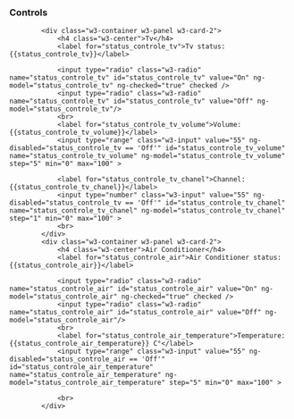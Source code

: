 <h3 class="w3-center">Controls</h3>
            
            <div class="w3-container w3-panel w3-card-2">
                <h4 class="w3-center">Tv</h4>
                <label for="status_controle_tv">Tv status: {{status_controle_tv}}</label>
                
                <input type="radio" class="w3-radio" name="status_controle_tv" id="status_controle_tv" value="On" ng-model="status_controle_tv" ng-checked="true" checked />
                <input type="radio" class="w3-radio" name="status_controle_tv" id="status_controle_tv" value="Off" ng-model="status_controle_tv"/>
                <br>
                <label for="status_controle_tv_volume">Volume: {{status_controle_tv_volume}}</label>
                <input type="range" class="w3-input" value="55" ng-disabled="status_controle_tv == 'Off'" id="status_controle_tv_volume" name="status_controle_tv_volume" ng-model="status_controle_tv_volume" step="5" min="0" max="100" >
                
                <label for="status_controle_tv_chanel">Channel: {{status_controle_tv_chanel}}</label>
                <input type="number" class="w3-input" value="55" ng-disabled="status_controle_tv == 'Off'" id="status_controle_tv_chanel" name="status_controle_tv_chanel" ng-model="status_controle_tv_chanel" step="1" min="0" max="100" >
                <br>
            </div>
            <div class="w3-container w3-panel w3-card-2">
                <h4 class="w3-center">Air Conditioner</h4>
                <label for="status_controle_air">Air Conditioner status: {{status_controle_air}}</label>
                
                <input type="radio" class="w3-radio" name="status_controle_air" id="status_controle_air" value="On" ng-model="status_controle_air" ng-checked="true" checked />
                <input type="radio" class="w3-radio" name="status_controle_air" id="status_controle_air" value="Off" ng-model="status_controle_air"/>
                <br>
                <label for="status_controle_air_temperature">Temperature: {{status_controle_air_temperature}} C°</label>
                <input type="range" class="w3-input" value="55" ng-disabled="status_controle_air == 'Off'" id="status_controle_air_temperature" name="status_controle_air_temperature" ng-model="status_controle_air_temperature" step="5" min="0" max="100" >
                
                <br>
            </div>
